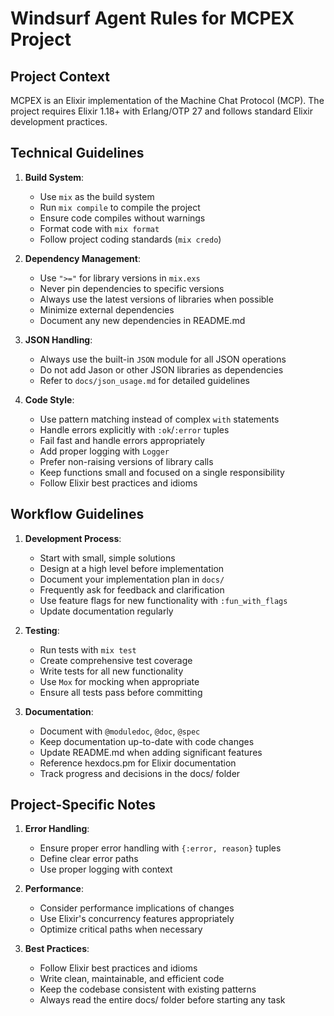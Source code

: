 # Windsurf Agent Rules for MCPEX Project

## Project Context

MCPEX is an Elixir implementation of the Machine Chat Protocol (MCP). The project requires Elixir 1.18+ with Erlang/OTP 27 and follows standard Elixir development practices.

## Technical Guidelines

1. **Build System**:
   - Use `mix` as the build system
   - Run `mix compile` to compile the project
   - Ensure code compiles without warnings
   - Format code with `mix format`
   - Follow project coding standards (`mix credo`)

2. **Dependency Management**:
   - Use `">="` for library versions in `mix.exs`
   - Never pin dependencies to specific versions
   - Always use the latest versions of libraries when possible
   - Minimize external dependencies
   - Document any new dependencies in README.md

3. **JSON Handling**:
   - Always use the built-in `JSON` module for all JSON operations
   - Do not add Jason or other JSON libraries as dependencies
   - Refer to `docs/json_usage.md` for detailed guidelines

4. **Code Style**:
   - Use pattern matching instead of complex `with` statements
   - Handle errors explicitly with `:ok`/`:error` tuples
   - Fail fast and handle errors appropriately
   - Add proper logging with `Logger`
   - Prefer non-raising versions of library calls
   - Keep functions small and focused on a single responsibility
   - Follow Elixir best practices and idioms

## Workflow Guidelines

1. **Development Process**:
   - Start with small, simple solutions
   - Design at a high level before implementation
   - Document your implementation plan in `docs/`
   - Frequently ask for feedback and clarification
   - Use feature flags for new functionality with `:fun_with_flags`
   - Update documentation regularly

2. **Testing**:
   - Run tests with `mix test`
   - Create comprehensive test coverage
   - Write tests for all new functionality
   - Use `Mox` for mocking when appropriate
   - Ensure all tests pass before committing

3. **Documentation**:
   - Document with `@moduledoc`, `@doc`, `@spec`
   - Keep documentation up-to-date with code changes
   - Update README.md when adding significant features
   - Reference hexdocs.pm for Elixir documentation
   - Track progress and decisions in the docs/ folder

## Project-Specific Notes

1. **Error Handling**:
   - Ensure proper error handling with `{:error, reason}` tuples
   - Define clear error paths
   - Use proper logging with context

2. **Performance**:
   - Consider performance implications of changes
   - Use Elixir's concurrency features appropriately
   - Optimize critical paths when necessary

3. **Best Practices**:
   - Follow Elixir best practices and idioms
   - Write clean, maintainable, and efficient code
   - Keep the codebase consistent with existing patterns
   - Always read the entire docs/ folder before starting any task
